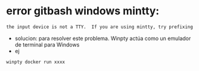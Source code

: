 # error gitbash windows mintty: 
```bash
the input device is not a TTY.  If you are using mintty, try prefixing the command with 'winpty'
```
- solucion:
para resolver este problema. Winpty actúa como un emulador de terminal para Windows
- ej
```bash	
winpty docker run xxxx
```